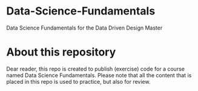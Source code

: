 # Data-Science-Fundamentals
Data Science Fundamentals for the Data Driven Design Master


# About this repository
Dear reader, this repo is created to publish (exercise) code for a course named Data Science Fundamentals.
Please note that all the content that is placed in this repo is used to practice, but also for review.
